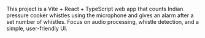 <!-- Use this file to provide workspace-specific custom instructions to Copilot. For more details, visit https://code.visualstudio.com/docs/copilot/copilot-customization#_use-a-githubcopilotinstructionsmd-file -->

This project is a Vite + React + TypeScript web app that counts Indian pressure cooker whistles using the microphone and gives an alarm after a set number of whistles. Focus on audio processing, whistle detection, and a simple, user-friendly UI.
